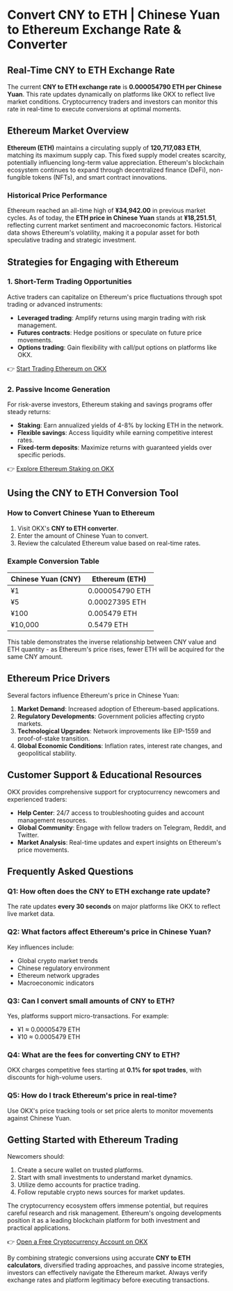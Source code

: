 # Convert CNY to ETH | Chinese Yuan to Ethereum Exchange Rate & Converter  

## Real-Time CNY to ETH Exchange Rate  
The current **CNY to ETH exchange rate** is **0.000054790 ETH per Chinese Yuan**. This rate updates dynamically on platforms like OKX to reflect live market conditions. Cryptocurrency traders and investors can monitor this rate in real-time to execute conversions at optimal moments.  

## Ethereum Market Overview  
**Ethereum (ETH)** maintains a circulating supply of **120,717,083 ETH**, matching its maximum supply cap. This fixed supply model creates scarcity, potentially influencing long-term value appreciation. Ethereum's blockchain ecosystem continues to expand through decentralized finance (DeFi), non-fungible tokens (NFTs), and smart contract innovations.  

### Historical Price Performance  
Ethereum reached an all-time high of **¥34,942.00** in previous market cycles. As of today, the **ETH price in Chinese Yuan** stands at **¥18,251.51**, reflecting current market sentiment and macroeconomic factors. Historical data shows Ethereum's volatility, making it a popular asset for both speculative trading and strategic investment.  

## Strategies for Engaging with Ethereum  

### 1. Short-Term Trading Opportunities  
Active traders can capitalize on Ethereum's price fluctuations through spot trading or advanced instruments:  
- **Leveraged trading**: Amplify returns using margin trading with risk management.  
- **Futures contracts**: Hedge positions or speculate on future price movements.  
- **Options trading**: Gain flexibility with call/put options on platforms like OKX.  

👉 [Start Trading Ethereum on OKX](https://bit.ly/okx-bonus)  

### 2. Passive Income Generation  
For risk-averse investors, Ethereum staking and savings programs offer steady returns:  
- **Staking**: Earn annualized yields of 4-8% by locking ETH in the network.  
- **Flexible savings**: Access liquidity while earning competitive interest rates.  
- **Fixed-term deposits**: Maximize returns with guaranteed yields over specific periods.  

👉 [Explore Ethereum Staking on OKX](https://bit.ly/okx-bonus)  

## Using the CNY to ETH Conversion Tool  

### How to Convert Chinese Yuan to Ethereum  
1. Visit OKX's **CNY to ETH converter**.  
2. Enter the amount of Chinese Yuan to convert.  
3. Review the calculated Ethereum value based on real-time rates.  

### Example Conversion Table  
| Chinese Yuan (CNY) | Ethereum (ETH) |  
|--------------------|----------------|  
| ¥1                 | 0.000054790 ETH|  
| ¥5                 | 0.00027395 ETH |  
| ¥100               | 0.005479 ETH   |  
| ¥10,000            | 0.5479 ETH     |  

This table demonstrates the inverse relationship between CNY value and ETH quantity - as Ethereum's price rises, fewer ETH will be acquired for the same CNY amount.  

## Ethereum Price Drivers  
Several factors influence Ethereum's price in Chinese Yuan:  
1. **Market Demand**: Increased adoption of Ethereum-based applications.  
2. **Regulatory Developments**: Government policies affecting crypto markets.  
3. **Technological Upgrades**: Network improvements like EIP-1559 and proof-of-stake transition.  
4. **Global Economic Conditions**: Inflation rates, interest rate changes, and geopolitical stability.  

## Customer Support & Educational Resources  
OKX provides comprehensive support for cryptocurrency newcomers and experienced traders:  
- **Help Center**: 24/7 access to troubleshooting guides and account management resources.  
- **Global Community**: Engage with fellow traders on Telegram, Reddit, and Twitter.  
- **Market Analysis**: Real-time updates and expert insights on Ethereum's price movements.  

## Frequently Asked Questions  

### Q1: How often does the CNY to ETH exchange rate update?  
The rate updates **every 30 seconds** on major platforms like OKX to reflect live market data.  

### Q2: What factors affect Ethereum's price in Chinese Yuan?  
Key influences include:  
- Global crypto market trends  
- Chinese regulatory environment  
- Ethereum network upgrades  
- Macroeconomic indicators  

### Q3: Can I convert small amounts of CNY to ETH?  
Yes, platforms support micro-transactions. For example:  
- ¥1 ≈ 0.00005479 ETH  
- ¥10 ≈ 0.0005479 ETH  

### Q4: What are the fees for converting CNY to ETH?  
OKX charges competitive fees starting at **0.1% for spot trades**, with discounts for high-volume users.  

### Q5: How do I track Ethereum's price in real-time?  
Use OKX's price tracking tools or set price alerts to monitor movements against Chinese Yuan.  

## Getting Started with Ethereum Trading  
Newcomers should:  
1. Create a secure wallet on trusted platforms.  
2. Start with small investments to understand market dynamics.  
3. Utilize demo accounts for practice trading.  
4. Follow reputable crypto news sources for market updates.  

The cryptocurrency ecosystem offers immense potential, but requires careful research and risk management. Ethereum's ongoing developments position it as a leading blockchain platform for both investment and practical applications.  

👉 [Open a Free Cryptocurrency Account on OKX](https://bit.ly/okx-bonus)  

By combining strategic conversions using accurate **CNY to ETH calculators**, diversified trading approaches, and passive income strategies, investors can effectively navigate the Ethereum market. Always verify exchange rates and platform legitimacy before executing transactions.